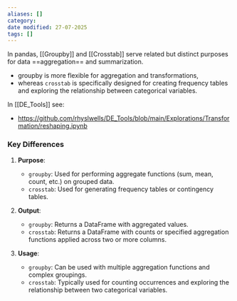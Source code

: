 ```yaml
---
aliases: []
category:
date modified: 27-07-2025
tags: []
---
```

In pandas, [[Groupby]] and [[Crosstab]] serve related but distinct purposes for data ==aggregation== and summarization.

- groupby is more flexible for aggregation and transformations,
- whereas `crosstab` is specifically designed for creating frequency tables and exploring the relationship between categorical variables.


In [[DE_Tools]] see:
- https://github.com/rhyslwells/DE_Tools/blob/main/Explorations/Transformation/reshaping.ipynb
### Key Differences

1. **Purpose**:
   - `groupby`: Used for performing aggregate functions (sum, mean, count, etc.) on grouped data.
   - `crosstab`: Used for generating frequency tables or contingency tables.

2. **Output**:
   - `groupby`: Returns a DataFrame with aggregated values.
   - `crosstab`: Returns a DataFrame with counts or specified aggregation functions applied across two or more columns.

3. **Usage**:
   - `groupby`: Can be used with multiple aggregation functions and complex groupings.
   - `crosstab`: Typically used for counting occurrences and exploring the relationship between two categorical variables.



